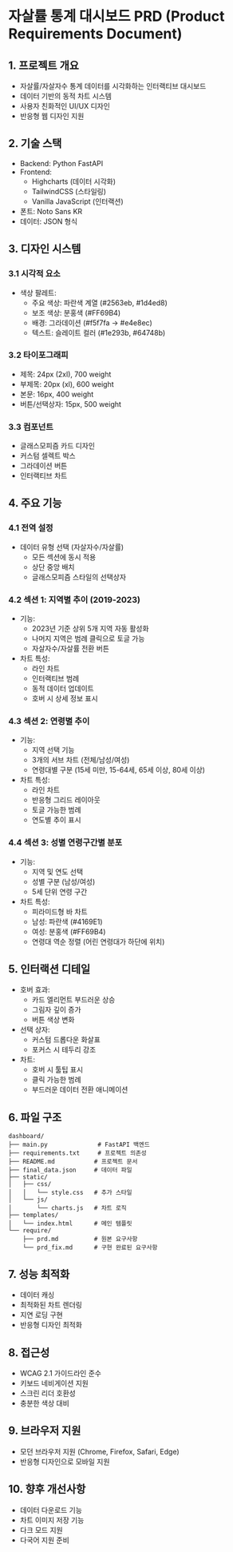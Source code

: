 # **자살률 통계 대시보드 PRD (Product Requirements Document)**

## 1. 프로젝트 개요
- 자살률/자살자수 통계 데이터를 시각화하는 인터랙티브 대시보드
- 데이터 기반의 동적 차트 시스템
- 사용자 친화적인 UI/UX 디자인
- 반응형 웹 디자인 지원

## 2. 기술 스택
- Backend: Python FastAPI
- Frontend: 
  - Highcharts (데이터 시각화)
  - TailwindCSS (스타일링)
  - Vanilla JavaScript (인터랙션)
- 폰트: Noto Sans KR
- 데이터: JSON 형식

## 3. 디자인 시스템
### 3.1 시각적 요소
- 색상 팔레트:
  - 주요 색상: 파란색 계열 (#2563eb, #1d4ed8)
  - 보조 색상: 분홍색 (#FF69B4)
  - 배경: 그라데이션 (#f5f7fa → #e4e8ec)
  - 텍스트: 슬레이트 컬러 (#1e293b, #64748b)

### 3.2 타이포그래피
- 제목: 24px (2xl), 700 weight
- 부제목: 20px (xl), 600 weight
- 본문: 16px, 400 weight
- 버튼/선택상자: 15px, 500 weight

### 3.3 컴포넌트
- 글래스모피즘 카드 디자인
- 커스텀 셀렉트 박스
- 그라데이션 버튼
- 인터랙티브 차트

## 4. 주요 기능

### 4.1 전역 설정
- 데이터 유형 선택 (자살자수/자살률)
  - 모든 섹션에 동시 적용
  - 상단 중앙 배치
  - 글래스모피즘 스타일의 선택상자

### 4.2 섹션 1: 지역별 추이 (2019-2023)
- 기능:
  - 2023년 기준 상위 5개 지역 자동 활성화
  - 나머지 지역은 범례 클릭으로 토글 가능
  - 자살자수/자살률 전환 버튼
- 차트 특성:
  - 라인 차트
  - 인터랙티브 범례
  - 동적 데이터 업데이트
  - 호버 시 상세 정보 표시

### 4.3 섹션 2: 연령별 추이
- 기능:
  - 지역 선택 기능
  - 3개의 서브 차트 (전체/남성/여성)
  - 연령대별 구분 (15세 미만, 15-64세, 65세 이상, 80세 이상)
- 차트 특성:
  - 라인 차트
  - 반응형 그리드 레이아웃
  - 토글 가능한 범례
  - 연도별 추이 표시

### 4.4 섹션 3: 성별 연령구간별 분포
- 기능:
  - 지역 및 연도 선택
  - 성별 구분 (남성/여성)
  - 5세 단위 연령 구간
- 차트 특성:
  - 피라미드형 바 차트
  - 남성: 파란색 (#4169E1)
  - 여성: 분홍색 (#FF69B4)
  - 연령대 역순 정렬 (어린 연령대가 하단에 위치)

## 5. 인터랙션 디테일
- 호버 효과:
  - 카드 엘리먼트 부드러운 상승
  - 그림자 깊이 증가
  - 버튼 색상 변화
- 선택 상자:
  - 커스텀 드롭다운 화살표
  - 포커스 시 테두리 강조
- 차트:
  - 호버 시 툴팁 표시
  - 클릭 가능한 범례
  - 부드러운 데이터 전환 애니메이션

## 6. 파일 구조
```
dashboard/
├── main.py              # FastAPI 백엔드
├── requirements.txt     # 프로젝트 의존성
├── README.md           # 프로젝트 문서
├── final_data.json     # 데이터 파일
├── static/
│   ├── css/
│   │   └── style.css   # 추가 스타일
│   └── js/
│       └── charts.js   # 차트 로직
├── templates/
│   └── index.html      # 메인 템플릿
└── require/
    ├── prd.md          # 원본 요구사항
    └── prd_fix.md      # 구현 완료된 요구사항
```

## 7. 성능 최적화
- 데이터 캐싱
- 최적화된 차트 렌더링
- 지연 로딩 구현
- 반응형 디자인 최적화

## 8. 접근성
- WCAG 2.1 가이드라인 준수
- 키보드 네비게이션 지원
- 스크린 리더 호환성
- 충분한 색상 대비

## 9. 브라우저 지원
- 모던 브라우저 지원 (Chrome, Firefox, Safari, Edge)
- 반응형 디자인으로 모바일 지원

## 10. 향후 개선사항
- 데이터 다운로드 기능
- 차트 이미지 저장 기능
- 다크 모드 지원
- 다국어 지원 준비 